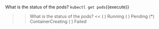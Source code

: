 What is the status of the pods?
`kubectl get pods`{{execute}}
>>What is the status of the pods? <<
( ) Running
( ) Pending
(*) ContainerCreating
( ) Failed

